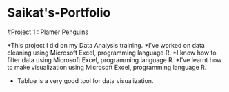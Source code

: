 # Saikat's-Portfolio

#Project 1 : Plamer Penguins

*This project I did on my Data Analysis training.
*I've worked on data cleaning using Microsoft Excel, programming language R.
*I know how to filter data using Microsoft Excel, programming language R.
*I've learnt how to make visualization using Microsoft Excel, programming language R.
* Tablue is a very good tool for data visualization.
